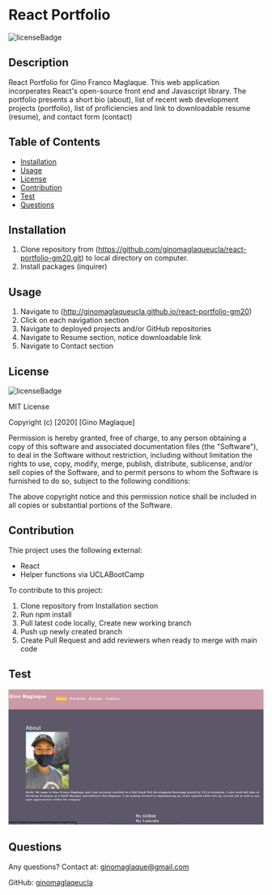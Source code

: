 # React Portfolio
![licenseBadge](https://img.shields.io/badge/License-MIT-blue)

## Description
React Portfolio for Gino Franco Maglaque. This web application incorperates React's open-source front end and Javascript library. The portfolio presents a short bio (about), list of recent web development projects (portfolio), list of proficiencies and link to downloadable resume (resume), and contact form (contact)

## Table of Contents
* [Installation](#installation)
* [Usage](#usage)
* [License](#license)
* [Contribution](#contribution)
* [Test](#test)
* [Questions](#questions)

## Installation
1. Clone repository from (https://github.com/ginomaglaqueucla/react-portfolio-gm20.git) to local directory on computer.
2. Install packages (inquirer)

## Usage
1. Navigate to (http://ginomaglaqueucla.github.io/react-portfolio-gm20)
2. Click on each navigation section
3. Navigate to deployed projects and/or GitHub repositories
4. Navigate to Resume section, notice downloadable link
5. Navigate to Contact section

## License
![licenseBadge](https://img.shields.io/badge/License-MIT-blue)

MIT License

Copyright (c) [2020] [Gino Maglaque]

Permission is hereby granted, free of charge, to any person obtaining a copy of this software and associated documentation files (the "Software"), to deal in the Software without restriction, including without limitation the rights to use, copy, modify, merge, publish, distribute, sublicense, and/or sell copies of the Software, and to permit persons to whom the Software is furnished to do so, subject to the following conditions:

The above copyright notice and this permission notice shall be included in all copies or substantial portions of the Software.

## Contribution
Thie project uses the following external:
- React
- Helper functions via UCLABootCamp

To contribute to this project:
1. Clone repository from Installation section
2. Run npm install
3. Pull latest code locally, Create new working branch
4. Push up newly created branch
5. Create Pull Request and add reviewers when ready to merge with main code

## Test

![Main Page](./src/assets/react-port.png)


## Questions
Any questions? Contact at: ginomaglaque@gmail.com

GitHub: [ginomaglaqeucla](https://github.com/ginomaglaqeucla)